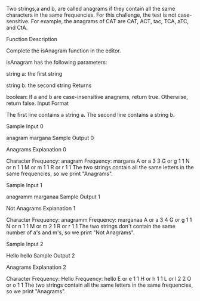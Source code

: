 Two strings,a and b, are called anagrams if they contain all the same characters in the same frequencies.
For this challenge, the test is not case-sensitive. For example, the anagrams of CAT are CAT, ACT, tac, TCA, aTC, and CtA.

Function Description

Complete the isAnagram function in the editor.

isAnagram has the following parameters:

string a: the first string

string b: the second string
Returns

boolean: If a and b are case-insensitive anagrams, return true. Otherwise, return false.
Input Format

The first line contains a string a.
The second line contains a string b.

Sample Input 0

anagram
margana
Sample Output 0

Anagrams
Explanation 0

Character	Frequency: anagram	Frequency: margana
A or a	3	3
G or g	1	1
N or n	1	1
M or m	1	1
R or r	1	1
The two strings contain all the same letters in the same frequencies, so we print "Anagrams".

Sample Input 1

anagramm
marganaa
Sample Output 1

Not Anagrams
Explanation 1

Character	Frequency: anagramm	Frequency: marganaa
A or a	3	4
G or g	1	1
N or n	1	1
M or m	2	1
R or r	1	1
The two strings don't contain the same number of a's and m's, so we print "Not Anagrams".

Sample Input 2

Hello
hello
Sample Output 2

Anagrams
Explanation 2

Character	Frequency: Hello	Frequency: hello
E or e	1	1
H or h	1	1
L or l	2	2
O or o	1	1
The two strings contain all the same letters in the same frequencies, so we print "Anagrams".
